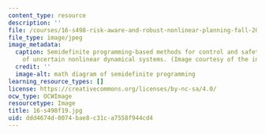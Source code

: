 ```yaml
---
content_type: resource
description: ''
file: /courses/16-s498-risk-aware-and-robust-nonlinear-planning-fall-2019/ddd4674d0074bae8c31ca7558f944cd4_16-s498f19.jpg
file_type: image/jpeg
image_metadata:
  caption: Semidefinite programming-based methods for control and safety verification
    of uncertain nonlinear dynamical systems. (Image courtesy of the instructor.)
  credit: ''
  image-alt: math diagram of semidefinite programming
learning_resource_types: []
license: https://creativecommons.org/licenses/by-nc-sa/4.0/
ocw_type: OCWImage
resourcetype: Image
title: 16-s498f19.jpg
uid: ddd4674d-0074-bae8-c31c-a7558f944cd4
---
```

